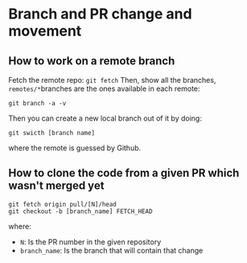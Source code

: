 # Branch and PR change and movement

## How to work on a remote branch

Fetch the remote repo:
```git fetch```
Then, show all the branches, ```remotes/*```branches are the ones available in each remote:
```
git branch -a -v
```
Then you can create a new local branch out of it by doing:
```
git swicth [branch name]
```
where the remote is guessed by Github.


## How to clone the code from a given PR which wasn't merged yet

```
git fetch origin pull/[N]/head
git checkout -b [branch_name] FETCH_HEAD
```

where:

- `N`: Is the PR number in the given repository
- `branch_name`: Is the branch that will contain that change
